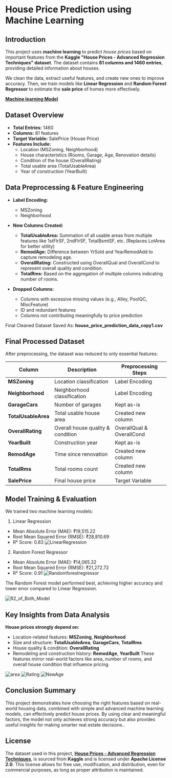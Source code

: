 
# House Price Prediction using Machine Learning

## Introduction
This project uses **machine learning** to predict *house prices* based on important features from the **Kaggle "House Prices - Advanced Regression Techniques" dataset**. The dataset contains **81 columns and 1460 entries**, providing detailed information about houses. 

We clean the data, extract useful features, and create new ones to improve accuracy. Then, we train models like **Linear Regression** and **Random Forest Regressor** to estimate the **sale price** of homes more effectively.

[**Machine learning Model**](https://house-price-prediction-model-b5xzmjn6vfhiovzn76mynz.streamlit.app/)



## Dataset Overview
- **Total Entries:** 1460
- **Columns:** 81 features
- **Target Variable:** SalePrice (House Price)
- **Features Include:**
    - Location (MSZoning, Neighborhood)
    - House characteristics (Rooms, Garage, Age, Renovation details)
    - Condition of the house (OverallRating)
    - Total usable area (TotalUsableArea)
    - Year of construction (YearBuilt)

## Data Preprocessing & Feature Engineering
- **Label Encoding:**
    - MSZoning
    - Neighborhood

- **New Columns Created:**
    - **TotalUsableArea:** Summation of all usable areas from multiple features like 1stFlrSF, 2ndFlrSF, TotalBsmtSF, etc. (Replaces LotArea for better utility)
    - **RemodAge:** Difference between YrSold and YearRemodAdd to capture remodeling age.
    - **OverallRating:** Constructed using OverallQual and OverallCond to represent overall quality and condition.
    - **TotalRms:** Based on the aggregation of multiple columns indicating number of rooms.

- **Dropped Columns:**
    - Columns with excessive missing values (e.g., Alley, PoolQC, MiscFeature)
    - ID and redundant features
    - Columns not contributing meaningfully to price prediction

Final Cleaned Dataset Saved As: **house_price_prediction_data_copy1.csv**



## Final Processed Dataset
After preprocessing, the dataset was reduced to only essential features:

| Column | Description | Preprocessing Steps |
|--------|------------|------------------|
| **MSZoning** | Location classification | Label Encoding |
| **Neighborhood** | Neighborhood classification | Label Encoding |
| **GarageCars** | Number of garages | Kept as-is |
| **TotalUsableArea** | Total usable house area | Created new column |
| **OverallRating** | Overall house quality & condition | OverallQual & OverallCond |
| **YearBuilt** | Construction year | Kept as-is |
| **RemodAge** | Time since renovation | Created new column |
| **TotalRms** | Total rooms count | Created new column |
| **SalePrice** | Final house price | Target Variable |


## Model Training & Evaluation

We trained two machine learning models:
1. Linear Regression
- Mean Absolute Error (MAE): ₹19,515.22
- Root Mean Squared Error (RMSE): ₹28,810.69
- R² Score: 0.83
![LinearRegression](images/LinearRegression.png)

2. Random Forest Regressor
- Mean Absolute Error (MAE): ₹14,065.32
- Root Mean Squared Error (RMSE): ₹21,272.72
- R² Score: 0.91
![Randomforestregressor](images/Randomforestregressor.png)

The Random Forest model performed best, achieving higher accuracy and lower error compared to Linear Regression.

![R2_of_Both_Model](images/R2_of_Both_Model.png)

## Key Insights from Data Analysis

**House prices strongly depend on:**

- Location-related features: **MSZoning**, **Neighborhood**
- Size and structure: **TotalUsableArea**, **GarageCars**, **TotalRms**
- House quality & condition: **OverallRating**
- Remodeling and construction history: **RemodAge**, **YearBuilt**
These features mirror real-world factors like area, number of rooms, and overall house condition that influence pricing.

![area](images/area.png)
![Rating](images/Rating.png)
![NewAge](images/NewAge.png)
## Conclusion Summary
This project demonstrates how choosing the right features based on real-world housing data, combined with simple and advanced machine learning models, can effectively predict house prices. By using clear and meaningful factors, the model not only achieves strong accuracy but also provides useful insights for making smarter real estate decisions..
## License

The dataset used in this project, [**House Prices - Advanced Regression Techniques**](https://www.kaggle.com/c/house-prices-advanced-regression-techniques/data), is sourced from **Kaggle** and is licensed under **Apache License 2.0**.
This license allows for free use, modification, and distribution, even for commercial purposes, as long as proper attribution is maintained.

